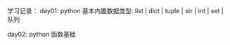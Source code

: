 学习记录：
day01:
    python 基本内置数据类型:
        list | dict | tuple | str | int | set | 队列


day02:
    python 函数基础

